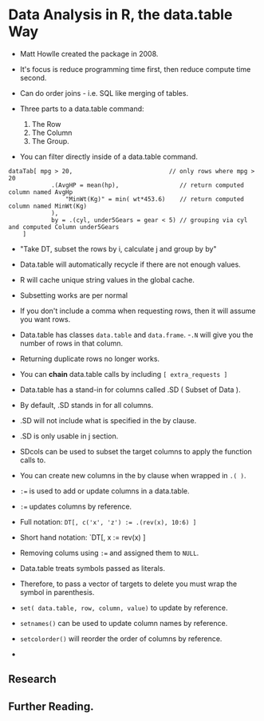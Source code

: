 # Data Analysis in R, the data.table Way
- Matt Howlle created the package in 2008.
- It's focus is reduce programming time first, then reduce compute time second.
- Can do order joins - i.e. SQL like merging of tables.

- Three parts to a data.table command:
	1. The Row
	2. The Column
	3. The Group.

- You can filter directly inside of a data.table command.
```
dataTab[ mpg > 20,                           // only rows where mpg > 20
            .(AvgHP = mean(hp),                 // return computed column named AvgHp
            	"MinWt(Kg)" = min( wt*453.6)    // return computed column named MinWt(Kg)
            ),
            by = .(cyl, under5Gears = gear < 5) // grouping via cyl and computed Column under5Gears
    ]
```

- "Take DT, subset the rows by i, calculate j and group by by"
- Data.table will automatically recycle if there are not enough values.
- R will cache unique string values in the global cache.
- Subsetting works are per normal
- If you don't include a comma when requesting rows, then it will assume you want rows.
- Data.table has classes `data.table` and `data.frame`.
-`.N` will give you the number of rows in that column.
- Returning duplicate rows no longer works.

- You can **chain** data.table calls by including `[ extra_requests ]`

- Data.table has a stand-in for columns called .SD ( Subset of Data ).
- By default, .SD stands in for all columns.
- .SD will not include what is specified in the by clause.
- .SD is only usable in j section.
- SDcols can be used to subset the target columns to apply the function calls to.
- You can create new columns in the by clause when wrapped in `.( )`.

- `:=` is used to add or update columns in a data.table.
- `:=` updates columns by reference.
- Full notation: `DT[, c('x', 'z') := .(rev(x), 10:6) ]`
- Short hand notation: `DT[, x := rev(x) ]
- Removing colums using `:=` and assigned them to `NULL`.
- Data.table treats symbols passed as literals.
- Therefore, to pass a vector of targets to delete you must wrap the symbol in parenthesis.

- `set( data.table, row, column, value)` to update by reference.
- `setnames()` can be used to update column names by reference.
- `setcolorder()` will reorder the order of columns by reference.

- 






## Research

## Further Reading.